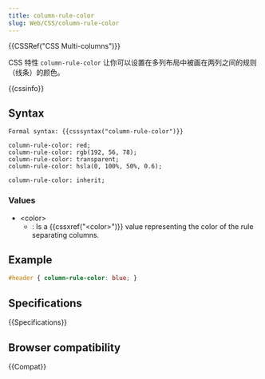 ```yaml
---
title: column-rule-color
slug: Web/CSS/column-rule-color
---
```


{{CSSRef("CSS Multi-columns")}}

CSS 特性 `column-rule-color` 让你可以设置在多列布局中被画在两列之间的规则（线条）的颜色。

{{cssinfo}}

## Syntax

```
Formal syntax: {{csssyntax("column-rule-color")}}
```

```
column-rule-color: red;
column-rule-color: rgb(192, 56, 78);
column-rule-color: transparent;
column-rule-color: hsla(0, 100%, 50%, 0.6);

column-rule-color: inherit;
```

### Values

- \<color>
  - : Is a {{cssxref("&lt;color&gt;")}} value representing the color of the rule separating columns.

## Example

```css
#header { column-rule-color: blue; }
```

## Specifications

{{Specifications}}

## Browser compatibility

{{Compat}}
